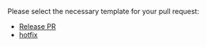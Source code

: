 Please select the necessary template for your pull request:

- [Release PR](?expand=1&template=release.md)
- [hotfix](?expand=1&template=hotfix.md)